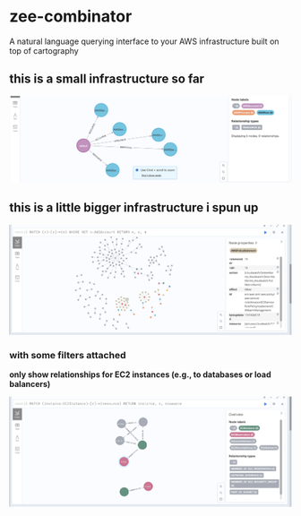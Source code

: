 # zee-combinator

A natural language querying interface to your AWS infrastructure built on top of cartography

## **this is a small infrastructure so far**

![small infrastructure](./smol-infra.png)

## **this is a little bigger infrastructure i spun up**
 
![bigger infrastructure](./bigger-infra.png)

### **with some filters attached**

**only show relationships for EC2 instances (e.g., to databases or load balancers)**

![bigger infra filtered 1](./bigger-infra-filter1.png)

